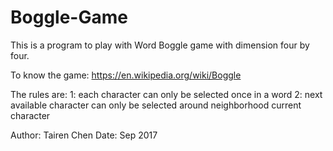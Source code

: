 # Boggle-Game

This is a program to play with Word Boggle game with dimension four by four.

To know the game: https://en.wikipedia.org/wiki/Boggle

The rules are: 
              1: each character can only be selected once in a word
              2: next available character can only be selected around neighborhood current character

Author: Tairen Chen    Date: Sep 2017

